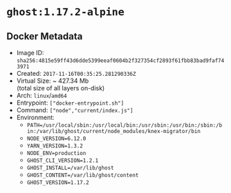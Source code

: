 # `ghost:1.17.2-alpine`

## Docker Metadata

- Image ID: `sha256:4815e59ff43d6dde5399eeaf0604b2f327354cf2893f61fbb83bad9faf743971`
- Created: `2017-11-16T00:35:25.281290336Z`
- Virtual Size: ~ 427.34 Mb  
  (total size of all layers on-disk)
- Arch: `linux`/`amd64`
- Entrypoint: `["docker-entrypoint.sh"]`
- Command: `["node","current/index.js"]`
- Environment:
  - `PATH=/usr/local/sbin:/usr/local/bin:/usr/sbin:/usr/bin:/sbin:/bin:/var/lib/ghost/current/node_modules/knex-migrator/bin`
  - `NODE_VERSION=6.12.0`
  - `YARN_VERSION=1.3.2`
  - `NODE_ENV=production`
  - `GHOST_CLI_VERSION=1.2.1`
  - `GHOST_INSTALL=/var/lib/ghost`
  - `GHOST_CONTENT=/var/lib/ghost/content`
  - `GHOST_VERSION=1.17.2`
